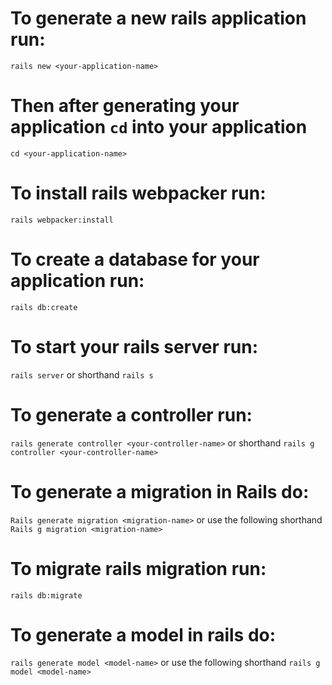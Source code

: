 # To generate a new rails application run:

`rails new <your-application-name>`

# Then after generating your application `cd` into your application

`cd <your-application-name>`

# To install rails webpacker run:

`rails webpacker:install`

# To create a database for your application run:

`rails db:create`

# To start your rails server run:

`rails server` or shorthand `rails s`

# To generate a controller run:

`rails generate controller <your-controller-name>` or shorthand `rails g controller <your-controller-name>`

# To generate a migration in Rails do:

`Rails generate migration <migration-name>` or use the following shorthand
`Rails g migration <migration-name>`

# To migrate rails migration run:

`rails db:migrate`

# To generate a model in rails do:

`rails generate model <model-name>` or use the following shorthand
`rails g model <model-name>`
